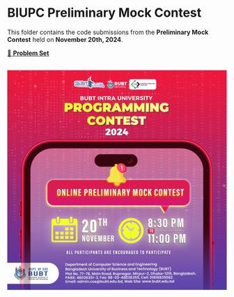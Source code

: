 # BIUPC Preliminary Mock Contest

This folder contains the code submissions from the **Preliminary Mock Contest** held on **November 20th, 2024**.

[📄 **Problem Set**](./problemset.pdf)

<p align="center"></br><img src="./poster.jpg" alt="BIUPC 2.0 2024 Poster"/></p>
